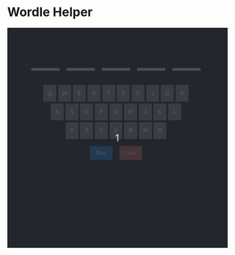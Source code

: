 # Wordle Helper
<div align="center">
  <img src="https://github.com/oprince-tech/wordle_vue_flask/blob/main/Peek%202022-02-07%2011-53.gif">
</div>
